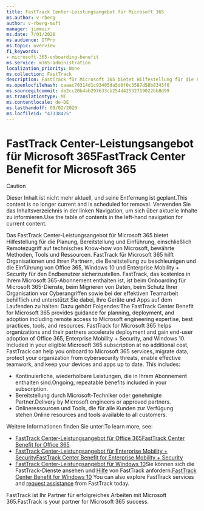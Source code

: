 ```yaml
---
title: FastTrack Center-Leistungsangebot für Microsoft 365
ms.author: v-rberg
author: v-rberg-msft
manager: jimmuir
ms.date: 7/01/2020
ms.audience: ITPro
ms.topic: overview
f1_keywords:
- microsoft-365-onboarding-benefit
ms.service: m365-administration
localization_priority: None
ms.collection: FastTrack
description: FastTrack für Microsoft 365 bietet Hilfestellung für die Planung, Bereitstellung und Einführung, einschließlich Remotezugriff auf technisches Know-how von Microsoft, bewährte Methoden, Tools und Ressourcen. FastTrack für Microsoft 365 hilft Organisationen und ihren Partnern, die Bereitstellung zu beschleunigen und die Einführung von Office 365, Windows 10 und Enterprise Mobility + Security für den Endbenutzer sicherzustellen.
ms.openlocfilehash: caaac70314d1c93405da5d0f0c3587d58b8343f6
ms.sourcegitcommit: de2cc20b4ab297633cb254d42532719022bb8d99
ms.translationtype: MT
ms.contentlocale: de-DE
ms.lasthandoff: 09/02/2020
ms.locfileid: "47338425"
---
```

# <a name="fasttrack-center-benefit-for-microsoft-365"></a><span data-ttu-id="11b00-104">FastTrack Center-Leistungsangebot für Microsoft 365</span><span class="sxs-lookup"><span data-stu-id="11b00-104">FastTrack Center Benefit for Microsoft 365</span></span>

> [!CAUTION]
> <span data-ttu-id="11b00-105">Dieser Inhalt ist nicht mehr aktuell, und seine Entfernung ist geplant.</span><span class="sxs-lookup"><span data-stu-id="11b00-105">This content is no longer current and is scheduled for removal.</span></span> <span data-ttu-id="11b00-106">Verwenden Sie das Inhaltsverzeichnis in der linken Navigation, um sich über aktuelle Inhalte zu informieren.</span><span class="sxs-lookup"><span data-stu-id="11b00-106">Use the table of contents in the left-hand navigation for current content.</span></span>

<span data-ttu-id="11b00-p103">Das FastTrack Center-Leistungsangebot für Microsoft 365 bietet Hilfestellung für die Planung, Bereitstellung und Einführung, einschließlich Remotezugriff auf technisches Know-how von Microsoft, bewährte Methoden, Tools und Ressourcen. FastTrack für Microsoft 365 hilft Organisationen und ihren Partnern, die Bereitstellung zu beschleunigen und die Einführung von Office 365, Windows 10 und Enterprise Mobility + Security für den Endbenutzer sicherzustellen. FastTrack, das kostenlos in Ihrem Microsoft 365-Abonnement enthalten ist, ist beim Onboarding für Microsoft 365-Dienste, beim Migrieren von Daten, beim Schutz Ihrer Organisation vor Cyberangriffen sowie bei der effektiven Teamarbeit behilflich und unterstützt Sie dabei, Ihre Geräte und Apps auf dem Laufenden zu halten: Dazu gehört Folgendes:</span><span class="sxs-lookup"><span data-stu-id="11b00-p103">The FastTrack Center Benefit for Microsoft 365 provides guidance for planning, deployment, and adoption including remote access to Microsoft engineering expertise, best practices, tools, and resources. FastTrack for Microsoft 365 helps organizations and their partners accelerate deployment and gain end-user adoption of Office 365, Enterprise Mobility + Security, and Windows 10. Included in your eligible Microsoft 365 subscription at no additional cost, FastTrack can help you onboard to Microsoft 365 services, migrate data, protect your organization from cybersecurity threats, enable effective teamwork, and keep your devices and apps up to date. This includes:</span></span>

- <span data-ttu-id="11b00-111">Kontinuierliche, wiederholbare Leistungen, die in Ihrem Abonnement enthalten sind.</span><span class="sxs-lookup"><span data-stu-id="11b00-111">Ongoing, repeatable benefits included in your subscription.</span></span>
- <span data-ttu-id="11b00-112">Bereitstellung durch Microsoft-Techniker oder genehmigte Partner.</span><span class="sxs-lookup"><span data-stu-id="11b00-112">Delivery by Microsoft engineers or approved partners.</span></span>
- <span data-ttu-id="11b00-113">Onlineressourcen und Tools, die für alle Kunden zur Verfügung stehen.</span><span class="sxs-lookup"><span data-stu-id="11b00-113">Online resources and tools available to all customers.</span></span>
  
<span data-ttu-id="11b00-114">Weitere Informationen finden Sie unter:</span><span class="sxs-lookup"><span data-stu-id="11b00-114">To learn more, see:</span></span>

- [<span data-ttu-id="11b00-115">FastTrack Center-Leistungsangebot für Office 365</span><span class="sxs-lookup"><span data-stu-id="11b00-115">FastTrack Center Benefit for Office 365</span></span>](O365-fasttrack-benefit-for-office-365.md) 
- [<span data-ttu-id="11b00-116">FastTrack Center-Leistungsangebot für Enterprise Mobility + Security</span><span class="sxs-lookup"><span data-stu-id="11b00-116">FastTrack Center Benefit for Enterprise Mobility + Security</span></span>](EMS-fasttrack-benefit-for-EMS.md)
- <span data-ttu-id="11b00-117">[FastTrack Center-Leistungsangebot für Windows 10](Win-10-fasttrack-benefit-for-Windows-10.md)Sie können sich die FastTrack-Dienste ansehen und [Hilfe](https://go.microsoft.com/fwlink/p/?LinkId=2003903) von FastTrack anfordern.</span><span class="sxs-lookup"><span data-stu-id="11b00-117">[FastTrack Center Benefit for Windows 10](Win-10-fasttrack-benefit-for-Windows-10.md) You can also explore FastTrack services and [request assistance](https://go.microsoft.com/fwlink/p/?LinkId=2003903) from FastTrack today.</span></span>

<span data-ttu-id="11b00-118">FastTrack ist Ihr Partner für erfolgreiches Arbeiten mit Microsoft 365.</span><span class="sxs-lookup"><span data-stu-id="11b00-118">FastTrack is your partner for Microsoft 365 success.</span></span>
  